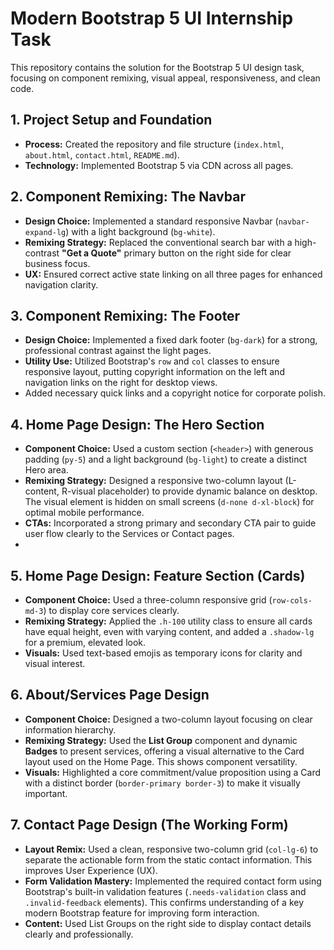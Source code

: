 # Modern Bootstrap 5 UI Internship Task

This repository contains the solution for the Bootstrap 5 UI design task, focusing on component remixing, visual appeal, responsiveness, and clean code.

## 1. Project Setup and Foundation

- **Process:** Created the repository and file structure (`index.html`, `about.html`, `contact.html`, `README.md`).
- **Technology:** Implemented Bootstrap 5 via CDN across all pages.

## 2. Component Remixing: The Navbar

- **Design Choice:** Implemented a standard responsive Navbar (`navbar-expand-lg`) with a light background (`bg-white`).
- **Remixing Strategy:** Replaced the conventional search bar with a high-contrast **"Get a Quote"** primary button on the right side for clear business focus.
- **UX:** Ensured correct active state linking on all three pages for enhanced navigation clarity.
## 3. Component Remixing: The Footer

- **Design Choice:** Implemented a fixed dark footer (`bg-dark`) for a strong, professional contrast against the light pages.
- **Utility Use:** Utilized Bootstrap's `row` and `col` classes to ensure responsive layout, putting copyright information on the left and navigation links on the right for desktop views.
- Added necessary quick links and a copyright notice for corporate polish.
  
## 4. Home Page Design: The Hero Section

- **Component Choice:** Used a custom section (`<header>`) with generous padding (`py-5`) and a light background (`bg-light`) to create a distinct Hero area.
- **Remixing Strategy:** Designed a responsive two-column layout (L-content, R-visual placeholder) to provide dynamic balance on desktop. The visual element is hidden on small screens (`d-none d-xl-block`) for optimal mobile performance.
- **CTAs:** Incorporated a strong primary and secondary CTA pair to guide user flow clearly to the Services or Contact pages.
- 
## 5. Home Page Design: Feature Section (Cards)

- **Component Choice:** Used a three-column responsive grid (`row-cols-md-3`) to display core services clearly.
- **Remixing Strategy:** Applied the `.h-100` utility class to ensure all cards have equal height, even with varying content, and added a `.shadow-lg` for a premium, elevated look.
- **Visuals:** Used text-based emojis as temporary icons for clarity and visual interest.
  
## 6. About/Services Page Design

- **Component Choice:** Designed a two-column layout focusing on clear information hierarchy.
- **Remixing Strategy:** Used the **List Group** component and dynamic **Badges** to present services, offering a visual alternative to the Card layout used on the Home Page. This shows component versatility.
- **Visuals:** Highlighted a core commitment/value proposition using a Card with a distinct border (`border-primary border-3`) to make it visually important.

## 7. Contact Page Design (The Working Form)

- **Layout Remix:** Used a clean, responsive two-column grid (`col-lg-6`) to separate the actionable form from the static contact information. This improves User Experience (UX).
- **Form Validation Mastery:** Implemented the required contact form using Bootstrap's built-in validation features (`.needs-validation` class and `.invalid-feedback` elements). This confirms understanding of a key modern Bootstrap feature for improving form interaction.
- **Content:** Used List Groups on the right side to display contact details clearly and professionally.
